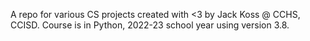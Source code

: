 A repo for various CS projects created with <3 by Jack Koss @ CCHS, CCISD.
Course is in Python, 2022-23 school year using version 3.8.
